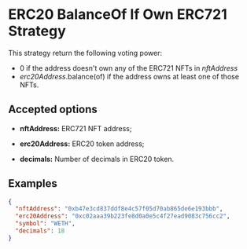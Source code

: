 # ERC20 BalanceOf If Own ERC721 Strategy

This strategy return the following voting power:
- 0 if the address doesn't own any of the ERC721 NFTs in *nftAddress*
- *erc20Address*.balance(of) if the address owns at least one of those NFTs.

## Accepted options

- **nftAddress:** ERC721 NFT address;

- **erc20Address:** ERC20 token address;

- **decimals:** Number of decimals in ERC20 token.

## Examples

```JSON
{
  "nftAddress": "0xb47e3cd837ddf8e4c57f05d70ab865de6e193bbb",
  "erc20Address": "0xc02aaa39b223fe8d0a0e5c4f27ead9083c756cc2",
  "symbol": "WETH",
  "decimals": 18
}
```
